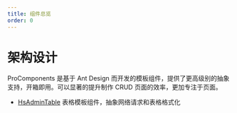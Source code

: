 ```yaml
---
title: 组件总览
order: 0
---
```


# 架构设计

ProComponents 是基于 Ant Design 而开发的模板组件，提供了更高级别的抽象支持，开箱即用。可以显著的提升制作 CRUD 页面的效率，更加专注于页面。

- [HsAdminTable](/components/table) 表格模板组件，抽象网络请求和表格格式化
